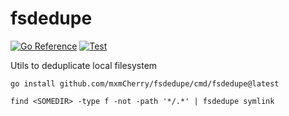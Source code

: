 # fsdedupe

[![Go Reference](https://pkg.go.dev/badge/github.com/mxmCherry/fsdedupe.svg)](https://pkg.go.dev/github.com/mxmCherry/fsdedupe)
[![Test](https://github.com/mxmCherry/fsdedupe/actions/workflows/test.yml/badge.svg?branch=main)](https://github.com/mxmCherry/fsdedupe/actions/workflows/test.yml)

Utils to deduplicate local filesystem

```shell
go install github.com/mxmCherry/fsdedupe/cmd/fsdedupe@latest

find <SOMEDIR> -type f -not -path '*/.*' | fsdedupe symlink
```
